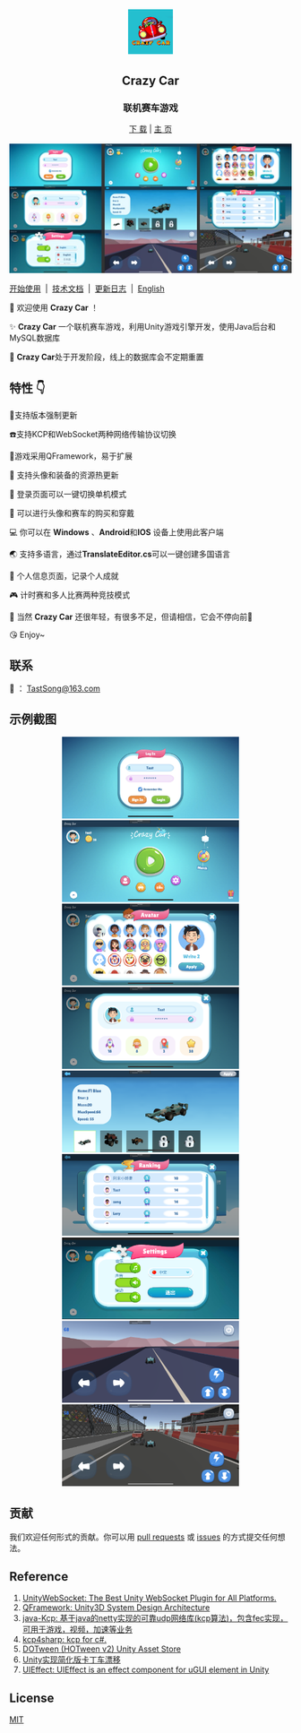 <div align="center">
  <h2 href="https://github.com/TastSong/CrazyCar">
    <img src="./SamplePictures/CrazyCarIcon.png"  width="80px" height="80px">
  </h2>
  <h2 align="center">
    Crazy Car
  </h1>
  <h3 align="center">
    联机赛车游戏
  </h3>
    <a href = "https://github.com/TastSong/CrazyCar/releases">下 载</a> | <a href = "https://github.com/TastSong/CrazyCar/releases">主 页</a> <br>
<a>
    <img src="https://img.shields.io/github/stars/TastSong/CrazyCar?style=plastic" alt="">
    </a>
<a>
    <img src="https://img.shields.io/github/forks/TastSong/CrazyCar?color=09F709&label=forks&style=plastic" alt="">
  </a> 
<a>
    <img src="https://img.shields.io/github/license/TastSong/CrazyCar?color=22DDB8&label=license&style=plastic" alt="">
  </a> 
<a>
    <img src="https://img.shields.io/github/commit-activity/m/TastSong/CrazyCar?color=AA8855&label=commit-activity&style=plasticc"alt="">
  </a> 
<a>
    <img src="https://img.shields.io/github/last-commit/TastSong/Crazycar?color=%231AE66B&label=last-commit&style=plastic" alt="">
  </a>
</div>


<div  align="center">  
  <a><img src="./SamplePictures/Preview.JPG"></a>
</div> 


[开始使用](./README_QuickStart.md)&nbsp; | &nbsp;[技术文档](./README_Dev.md)&nbsp; | &nbsp;[更新日志](https://github.com/TastSong/CrazyCar/releases)&nbsp; | &nbsp;[English](./README_en.md)

:clap:  欢迎使用 **Crazy Car** ！ 

:sparkles:  **Crazy Car** 一个联机赛车游戏，利用Unity游戏引擎开发，使用Java后台和MySQL数据库

:loudspeaker: **Crazy Car**处于开发阶段，线上的数据库会不定期重置

## 特性 :point_down:
:pushpin:支持版本强制更新

:telephone:支持KCP和WebSocket两种网络传输协议切换

:hammer:游戏采用QFramework，易于扩展

:sunrise: 支持头像和装备的资源热更新

:rocket:  登录页面可以一键切换单机模式 

:car:  可以进行头像和赛车的购买和穿戴

:computer:  你可以在 **Windows** 、**Android**和**IOS** 设备上使用此客户端 

:earth_asia:  支持多语言，通过**TranslateEditor.cs**可以一键创建多国语言

:page_facing_up:  个人信息页面，记录个人成就

:video_game:  计时赛和多人比赛两种竞技模式

:seedling: 当然 **Crazy Car** 还很年轻，有很多不足，但请相信，它会不停向前:running:

:kissing_heart: Enjoy~

## 联系
:email: ： TastSong@163.com

## 示例截图
<div  align="center">  
    <a><img src="./SamplePictures/Login.JPG"  width="316px" height="146px" title="Login"></a>
    <a><img src="./SamplePictures/Homepage.png" width="316px" height="146px" title="Homepage"></a>
    <a><img src="./SamplePictures/Avatar.png" width="316px" height="146px" title="Avatar"></a>
    <a><img src="./SamplePictures/Profile.png" width="316px" height="146px" title="Profile"></a>
    <a><img src="./SamplePictures/Equip.png" width="316px" height="146px" title="Equip"></a>
    <a><img src="./SamplePictures/Rank.png" width="316px" height="146px" title="Rank"></a>
    <a><img src="./SamplePictures/Setting.png" width="316px" height="146px" title="Setting"></a>
    <a><img src="./SamplePictures/TimeTrial.png" width="316px" height="146px" title="TimeTrial"></a>
    <a><img src="./SamplePictures/Match.png" width="316px" height="146px" title="Login"></a>
</div> 



## 贡献
我们欢迎任何形式的贡献。你可以用 [pull requests](https://github.com/TastSong/CrazyCar/pulls) 或 [issues](https://github.com/TastSong/CrazyCar/issues) 的方式提交任何想法。 

## Reference

1. [UnityWebSocket: The Best Unity WebSocket Plugin for All Platforms. ](https://github.com/psygames/UnityWebSocket)
2. [QFramework: Unity3D System Design Architecture ](https://github.com/liangxiegame/QFramework)
3. [java-Kcp: 基于java的netty实现的可靠udp网络库(kcp算法)，包含fec实现，可用于游戏，视频，加速等业务 ](https://github.com/l42111996/java-Kcp)
4. [kcp4sharp: kcp for c#. ](https://github.com/beykery/kcp4sharp)
5. [DOTween (HOTween v2) Unity Asset Store](https://assetstore.unity.com/packages/tools/animation/dotween-hotween-v2-27676)
6. [Unity实现简化版卡丁车漂移](https://zhuanlan.zhihu.com/p/95013367)
6. [UIEffect: UIEffect is an effect component for uGUI element in Unity](https://github.com/mob-sakai/UIEffect)


## License
[MIT](https://github.com/TastSong/CrazyCar/blob/master/LICENSE)

